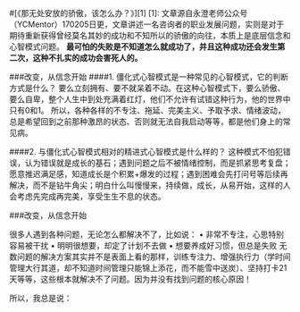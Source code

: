 
#[《那无处安放的骄傲，该怎么办？》][1]
[1]:
文章源自永澄老师公众号（YCMentor）170205日更，文章讲述一名咨询者的职业发展问题，实则是对于期待重新获得曾经莫名其妙的成功和不知所以的骄傲的向往，本质上是底层信念和心智模式问题。
**最可怕的失败是不知道怎么就成功了，并且这种成功还会发生第二次，这种不扎实的成功会害死人的。**

###改变，从信念开始
####1. 僵化式心智模式是一种常见的心智模式，它的判断方式是什么？
要么立刻拥有、要不就呆着不动。在这种心智模式下，要么骄傲、要么自卑，整个人生中到处充满着红灯，他们不允许有试错这种行为，他的世界中只有0和1。
所以，各种各样的不专注、拖延、完美主义、予取予求、情绪波动，总是希望回到之前那种激昂的状态、否则就无法自我启动等等，都是他们身上的常见病。

####2. 与僵化式心智模式相对的精进式心智模式是什么样的？
这种模式不怕犯错误，认为错误就是成长的基石；遇到问题之后不被情绪控制，而是抓紧思考复盘；愿意推迟满足感，知道成长是个积累+爆发的过程；遇到困难会先打问号等后续再解决，而不是钻牛角尖；明白什么叫慢慢来，持续做，成长，从易开始，这样的人会考虑先完成再完美，享受生生不息的状态。

###改变，从信念开始




很多人遇到各种问题，无论怎么都解决不了，比如说：
• 非常不专注，心思特别容易被干扰
• 明明很想要，却定了计划不去做
• 想要养成好习惯，但总是失败
无数问题的解决方案其实并不是表面上看的那样，训练专注力、增强执行力（学时间管理大行其道，却不知道时间管理只能锦上添花，而不能雪中送炭）、坚持打卡21天等等，这些根本就解决不了问题。因为并没有找到问题的核心原因！




所以，我总是说：
